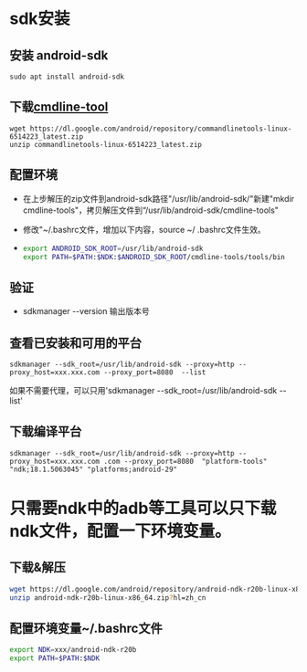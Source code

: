 # sdk安装
## 安装 android-sdk
```
sudo apt install android-sdk
```

## 下载[cmdline-tool](https://developer.android.com/studio/index.html#downloads)

```
wget https://dl.google.com/android/repository/commandlinetools-linux-6514223_latest.zip
unzip commandlinetools-linux-6514223_latest.zip
```

## 配置环境

  * 在上步解压的zip文件到android-sdk路径"/usr/lib/android-sdk/"新建"mkdir cmdline-tools"，拷贝解压文件到“/usr/lib/android-sdk/cmdline-tools"

  * 修改"~/.bashrc文件，增加以下内容，source ~/ .bashrc文件生效。

  * ```bash
    export ANDROID_SDK_ROOT=/usr/lib/android-sdk
    export PATH=$PATH:$NDK:$ANDROID_SDK_ROOT/cmdline-tools/tools/bin
    ```

## 验证

  * sdkmanager --version 输出版本号
## 查看已安装和可用的平台
```
sdkmanager --sdk_root=/usr/lib/android-sdk --proxy=http --proxy_host=xxx.xxx.com --proxy_port=8080  --list
```
如果不需要代理，可以只用'sdkmanager --sdk_root=/usr/lib/android-sdk  --list'

## 下载编译平台

  ```
  sdkmanager --sdk_root=/usr/lib/android-sdk --proxy=http --proxy_host=xxx.xxx.com .com --proxy_port=8080  "platform-tools" "ndk;18.1.5063045" "platforms;android-29" 
  ```
  
  # 只需要ndk中的adb等工具可以只下载ndk文件，配置一下环境变量。
## 下载&解压

```bash
wget https://dl.google.com/android/repository/android-ndk-r20b-linux-x86_64.zip?hl=zh_cn
unzip android-ndk-r20b-linux-x86_64.zip?hl=zh_cn
```

## 配置环境变量~/.bashrc文件

```bash
export NDK=xxx/android-ndk-r20b
export PATH=$PATH:$NDK
```
  
  
